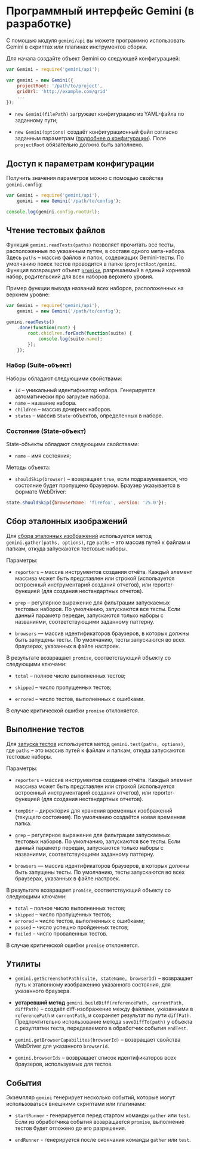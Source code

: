 # Программный интерфейс Gemini (в разработке)

С помощью модуля `gemini/api` вы можете программно использовать Gemini
в скриптах или плагинах инструментов сборки.

Для начала создайте объект Gemini со следующей конфигурацией:

```javascript
var Gemini = require('gemini/api');

var gemini = new Gemini({
    projectRoot: '/path/to/project',
    gridUrl: 'http://example.com/grid'
    ...
});
```

* `new Gemini(filePath)` загружает конфигурацию из YAML-файла по заданному
  пути;

* `new Gemini(options)` создаёт конфигурационный файл согласно заданным
  параметрам ([подробнее о конфигурации](./config.ru.md)). Поле
  `projectRoot` обязательно должно быть заполнено.

## Доступ к параметрам конфигурации

Получить значения параметров можно с помощью свойства `gemini.config`:

```javascript
var Gemini = require('gemini/api'),
    gemini = new Gemini('/path/to/config');

console.log(gemini.config.rootUrl);
```

## Чтение тестовых файлов

Функция `gemini.readTests(paths)` позволяет прочитать все тесты, расположенные
по указанным путям, в составе одного мета-набора. Здесь `paths` – массив
файлов и папок, содержащих Gemini-тесты. По умолчанию поиск тестов проводится
в папке `$projectRoot/gemini`. Функция возвращает объект
[`promise`](https://github.com/promises-aplus/promises-spec), разрешаемый
в единый корневой набор, родительский для всех наборов верхнего уровня.

Пример функции вывода названий всех наборов, расположенных на верхнем уровне:

```javascript
var Gemini = require('gemini/api'),
    gemini = new Gemini('/path/to/config');

gemini.readTests()
    .done(function(root) {
        root.chidlren.forEach(function(suite) {
            console.log(suite.name);
        });
    });
```
### Набор (Suite-объект)

Наборы обладают следующими свойствами:

* `id` – уникальный идентификатор набора. Генерируется автоматически про
  загрузке набора.
* `name` – название набора.
* `children` – массив дочерних наборов.
* `states` – массив `State`-объектов, определенных в наборе.

### Состояние (State-объект)

State-объекты обладают следующими свойствами:

* `name` – имя состояния;

Методы объекта:

* `shouldSkip(browser)` – возвращает `true`, если подразумевается, что
  состояние будет пропущено браузером. Браузер указывается в формате
  WebDriver:

```javascript
state.shouldSkip({browserName: 'firefox', version: '25.0'});
```

## Сбор эталонных изображений

Для [сбора эталонных изображений](./config.ru.md#ref-shots) используется
метод `gemini.gather(paths, options)`, где `paths` – это массив путей к файлам
и папкам, откуда запускаются тестовые наборы.

Параметры:

* `reporters` – массив инструментов создания отчёта. Каждый элемент массива
  может быть представлен или строкой (используется встроенный инструментарий
  создания отчетов), или reporter-функцией (для создания нестандартных
  отчетов).

* `grep` – регулярное выражение для фильтрации запускаемых тестовых наборов.
  По умолчанию, запускаются все тесты. Если данный параметр передан,
  запускаются только наборы с названиями, соответствующими заданному паттерну.

* `browsers` — массив идентификаторов браузеров, в которых должны быть
  запущены тесты. По умолчанию, тесты запускаются во всех браузерах, указанных
  в файле настроек.

В результате возвращает `promise`, соответствующий объекту со следующими
ключами:

* `total` – полное число выполненных тестов;

* `skipped` – число пропущенных тестов;

* `errored` – число тестов, выполненных с ошибками.

В случае критической ошибки `promise` отклоняется.

##  Выполнение тестов

Для [запуска тестов](./config.ru.md#tests-exe) используется метод
`gemini.test(paths, options)`, где `paths` – это массив путей к файлам
и папкам, откуда запускаются тестовые наборы.

Параметры:

* `reporters` – массив инструментов создания отчёта. Каждый элемент массива
  может быть представлен или строкой (используется встроенный инструментарий
  создания отчетов), или reporter-функцией (для создания нестандартных
  отчетов).

* `tempDir` – директория для хранения временных изображений (текущего
  состояния). По умолчанию создаётся новая временная папка.

* `grep` – регулярное выражение для фильтрации запускаемых тестовых наборов.
  По умолчанию, запускаются все тесты. Если данный параметр передан,
  запускаются только наборы с названиями, соответствующими заданному паттерну.

* `browsers` — массив идентификаторов браузеров, в которых должны быть
  запущены тесты. По умолчанию, тесты запускаются во всех браузерах, указанных
  в файле настроек.

В результате возвращает `promise`, соответствующий объекту со следующими
ключами:

* `total` – полное число выполненных тестов;
* `skipped` – число пропущенных тестов;
* `errored` – число тестов, выполненных с ошибками;
* `passed` – число успешно пройденных тестов;
* `failed` – число проваленных тестов.

В случае критической ошибки `promise` отклоняется.

## Утилиты

* `gemini.getScreenshotPath(suite, stateName, browserId)` – возвращает путь
  к эталонному изображению указанного состояния, для указанного браузера.

* **устаревший метод** `gemini.buildDiff(referencePath, currentPath,
  diffPath)` – создаёт  diff-изображение между файлами, указанными
  в `referencePath` и `currentPath`, и сохраняет результат по пути `diffPath`.
  Предпочтительно использование метода `saveDiffTo(path)` у объекта
  с резултатми теста, передаваемого в обработчик события `endTest`.

* `gemini.getBrowserCapabilites(browserId)` – возвращает свойства WebDriver
  для указанного `browserId`.

* `gemini.browserIds` – возвращает список идентификаторов всех браузеров,
  используемых для тестов.

## События

Экземпляр `gemini` генерирует несколько событий, которые могут использоваться
внешними скриптами или плагинами:

* `startRunner` - генерируется перед стартом команды `gather` или `test`. Если
  из обработчика события возвращается `promise`, выполнение тестов будет
  отложено до его разрешения.

* `endRunner` - генерируется после окончания команды `gather` или `test`.
